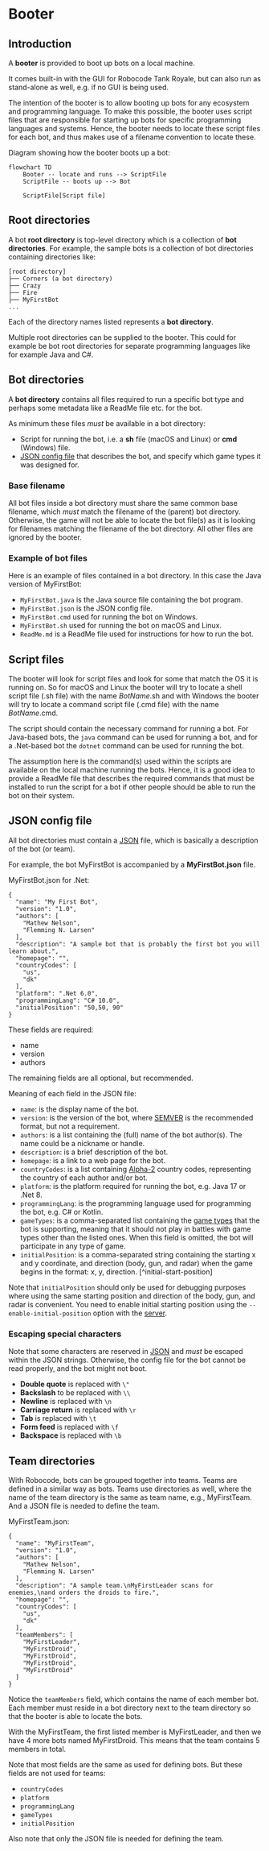# Booter

## Introduction

A **booter** is provided to boot up bots on a local machine.

It comes built-in with the GUI for Robocode Tank Royale, but can also run as stand-alone as well, e.g. if no GUI is
being used.

The intention of the booter is to allow booting up bots for any ecosystem and programming language.
To make this possible, the booter uses script files that are responsible for starting up bots for specific programming
languages and systems. Hence, the booter needs to locate these script files for each bot, and thus makes use of a
filename convention to locate these.

Diagram showing how the booter boots up a bot:

```mermaid
flowchart TD
    Booter -- locate and runs --> ScriptFile
    ScriptFile -- boots up --> Bot

    ScriptFile[Script file]
```

## Root directories

A bot **root directory** is top-level directory which is a collection of **bot directories**. For example, the sample
bots is a collection of bot directories containing directories like:

```
[root directory]
├── Corners (a bot directory)
├── Crazy
├── Fire
├── MyFirstBot
...
```

Each of the directory names listed represents a **bot directory**.

Multiple root directories can be supplied to the booter. This could for example be bot root directories for separate
programming languages like for example Java and C#.

## Bot directories

A **bot directory** contains all files required to run a specific bot type and perhaps some metadata like a ReadMe file
etc. for the bot.

As minimum these files _must_ be available in a bot directory:

- Script for running the bot, i.e. a **sh** file (macOS and Linux) or **cmd** (Windows) file.
- [JSON config file] that describes the bot, and specify which game types it was designed for.

### Base filename

All bot files inside a bot directory must share the same common base filename, which _must_ match the filename of the
(parent) bot directory. Otherwise, the game will not be able to locate the bot file(s) as it is looking for filenames
matching the filename of the bot directory. All other files are ignored by the booter.

### Example of bot files

Here is an example of files contained in a bot directory. In this case the Java version of MyFirstBot:

* `MyFirstBot.java` is the Java source file containing the bot program.
* `MyFirstBot.json` is the JSON config file.
* `MyFirstBot.cmd` used for running the bot on Windows.
* `MyFirstBot.sh` used for running the bot on macOS and Linux.
* `ReadMe.md` is a ReadMe file used for instructions for how to run the bot.

## Script files

The booter will look for script files and look for some that match the OS it is running on. So for macOS and Linux the
booter will try to locate a shell script file (.sh file) with the name _BotName_.sh and with Windows the booter will try
to locate a command script file (.cmd file) with the name _BotName_.cmd.

The script should contain the necessary command for running a bot. For Java-based bots, the `java` command can be used
for running a bot, and for a .Net-based bot the `dotnet` command can be used for running the bot.

The assumption here is the command(s) used within the scripts are available on the local machine running the bots.
Hence, it is a good idea to provide a ReadMe file that describes the required commands that must be installed to run the
script for a bot if other people should be able to run the bot on their system.

## JSON config file

All bot directories must contain a [JSON] file, which is basically a description of the bot (or team).

For example, the bot MyFirstBot is accompanied by a **MyFirstBot.json** file.

MyFirstBot.json for .Net:

```json{2-7}
{
  "name": "My First Bot",
  "version": "1.0",
  "authors": [
    "Mathew Nelson",
    "Flemming N. Larsen"
  ],
  "description": "A sample bot that is probably the first bot you will learn about.",
  "homepage": "",
  "countryCodes": [
    "us",
    "dk"
  ],
  "platform": ".Net 6.0",
  "programmingLang": "C# 10.0",
  "initialPosition": "50,50, 90"
}
```

These fields are required:

* name
* version
* authors

The remaining fields are all optional, but recommended.

Meaning of each field in the JSON file:

- `name`: is the display name of the bot.
- `version`: is the version of the bot, where [SEMVER] is the recommended format, but not a requirement.
- `authors`: is a list containing the (full) name of the bot author(s). The name could be a nickname or handle.
- `description`: is a brief description of the bot.
- `homepage`: is a link to a web page for the bot.
- `countryCodes`: is a list containing [Alpha-2] country codes, representing the country of each author and/or bot.
- `platform`: is the platform required for running the bot, e.g. Java 17 or .Net 8.
- `programmingLang`: is the programming language used for programming the bot, e.g. C# or Kotlin.
- `gameTypes`: is a comma-separated list containing the [game types](game_types.md) that the bot is supporting, meaning
  that it should
  not play in battles with game types other than the listed ones. When this field is omitted, the bot will participate
  in any type of game.
- `initialPosition`: is a comma-separated string containing the starting x and y coordinate, and direction
  (body, gun, and radar) when the game begins in the format: x, y, direction. [^initial-start-position]

Note that `initialPosition` should only be used for debugging purposes where using the same starting position and
direction of the body, gun, and radar is convenient. You need to enable initial starting position using
the `--enable-initial-position` option with the [server].

### Escaping special characters

Note that some characters are reserved in [JSON] and _must_ be escaped within the JSON strings. Otherwise, the config
file for the bot cannot be read properly, and the bot might not boot.

- **Double quote** is replaced with `\"`
- **Backslash** to be replaced with `\\`
- **Newline** is replaced with `\n`
- **Carriage return** is replaced with `\r`
- **Tab** is replaced with `\t`
- **Form feed** is replaced with `\f`
- **Backspace** is replaced with `\b`

## Team directories

With Robocode, bots can be grouped together into teams. Teams are defined in a similar way as bots. Teams use
directories as well, where the name of the team directory is the same as team name, e.g., MyFirstTeam. And a JSON file
is needed to define the team.

MyFirstTeam.json:

```json{14-20}
{
  "name": "MyFirstTeam",
  "version": "1.0",
  "authors": [
    "Mathew Nelson",
    "Flemming N. Larsen"
  ],
  "description": "A sample team.\nMyFirstLeader scans for enemies,\nand orders the droids to fire.",
  "homepage": "",
  "countryCodes": [
    "us",
    "dk"
  ],
  "teamMembers": [
    "MyFirstLeader",
    "MyFirstDroid",
    "MyFirstDroid",
    "MyFirstDroid",
    "MyFirstDroid"
  ]
}
```

Notice the `teamMembers` field, which contains the name of each member bot. Each member must reside in a bot directory
next to the team directory so that the booter is able to locate the bots.

With the MyFirstTeam, the first listed member is MyFirstLeader, and then we have 4 more bots named MyFirstDroid.
This means that the team contains 5 members in total.

Note that most fields are the same as used for defining bots. But these fields are not used for teams:

- `countryCodes`
- `platform`
- `programmingLang`
- `gameTypes`
- `initialPosition`

Also note that only the JSON file is needed for defining the team.

[JSON config file]: #json-config-file "JSON config file"

[JSON]: https://fileinfo.com/extension/json "JSON (JavaScript Object Notation File)"

[SEMVER]: https://semver.org/ "Semantic Versioning 2.0.0"

[Alpha-2]: https://www.iban.com/country-codes "Alpha-2 country codes"

[server]: https://github.com/robocode-dev/tank-royale/tree/master/server#readme "Server"
